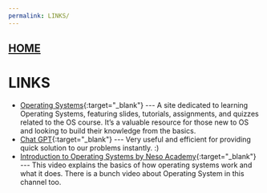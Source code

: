 ```yaml
---
permalink: LINKS/
---
```


## [HOME](../)

# LINKS

* [Operating Systems](https://os.vlsm.org/){:target="_blank"} ---
  A site dedicated to learning Operating Systems, featuring slides, tutorials, assignments, and quizzes related to the OS course. It’s a valuable resource for those new to OS and looking to build their knowledge from the basics.
* [Chat GPT](https://chatgpt.com){:target="_blank"} ---
  Very useful and efficient for providing quick solution to our problems instantly. :)
* [Introduction to Operating Systems by Neso Academy](https://www.youtube.com/watch?v=vBURTt97EkA&list=PLBlnK6fEyqRiVhbXDGLXDk_OQAeuVcp2O&index=1){:target="_blank"} ---
  This video explains the basics of how operating systems work and what it does. There is a bunch video about Operating System in this channel too.

